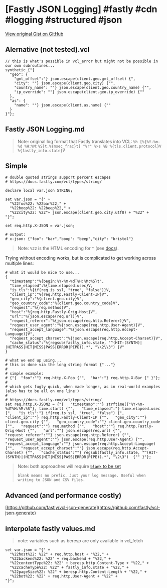 # [Fastly JSON Logging] #fastly #cdn #logging #structured #json

[View original Gist on GitHub](https://gist.github.com/Integralist/35c2190befc0229771367397be20c98e)

## Alernative (not tested).vcl

```vcl
// this is what's possible in vcl_error but might not be possible in our own subroutines...
synthetic {"{
  "geo": {
    "gmt_offset":"} json.escape(client.geo.gmt_offset) {",
    "city": ""} json.escape(client.geo.city) {"",
    "country_name": ""} json.escape(client.geo.country_name) {"",
    "ip_override": ""} json.escape(client.geo.ip_override) {""
  },
  "as": {
    "name": ""} json.escape(client.as.name) {""
  }
}"};
```

## Fastly JSON Logging.md

> Note: original log format that Fastly translates into VCL:
> `%h [%{%Y-%m-%d %H:%M:%S}t.%{msec_frac}t] "%r" %>s %B %{tls.client.protocol}V %{fastly_info.state}V  ` 

## Simple

```vcl
# double quoted strings support percent escapes
# https://docs.fastly.com/vcl/types/string/

declare local var.json STRING;

set var.json = "{" + 
  "%22foo%22: %22bar%22," + 
  "%22boop%22: %22beep%22," + 
  "%22city%22: %22"+ json.escape(client.geo.city.utf8) + "%22" + 
"}";

set req.http.X-JSON = var.json;

# output:
# x-json: {"foo": "bar","boop": "beep","city": "bristol"}
```

> Note: `%22` is the HTML encoding for `"` (see [docs](https://docs.fastly.com/vcl/functions/json-escape/)).

Trying without encoding works, but is complicated to get working across multiple lines:

```vcl
# what it would be nice to use...
{
  "timestamp":"%{begin:%Y-%m-%dT%H:%M:%S}t",
  "time_elapsed":%{time.elapsed.usec}V,
  "is_tls":%{if(req.is_ssl, "true", "false")}V,
  "client_ip":"%{req.http.Fastly-Client-IP}V",
  "geo_city":"%{client.geo.city}V",
  "geo_country_code":"%{client.geo.country_code}V",
  "request":"%{req.method}V",
  "host":"%{req.http.Fastly-Orig-Host}V",
  "url":"%{json.escape(req.url)}V",
  "request_referer":"%{json.escape(req.http.Referer)}V",
  "request_user_agent":"%{json.escape(req.http.User-Agent)}V",
  "request_accept_language":"%{json.escape(req.http.Accept-Language)}V",
  "request_accept_charset":"%{json.escape(req.http.Accept-Charset)}V",
  "cache_status":"%{regsub(fastly_info.state, "^(HIT-(SYNTH)|(HITPASS|HIT|MISS|PASS|ERROR|PIPE)).*", "\\2\\3") }V"
}

# what we end up using...
# this is done via the long string format {"..."}
#
# simple example:
# {"{  "foo":""} req.http.X-Foo {"",  "bar":"} req.http.X-Bar {" }"};
#
# which gets fugly quick, when made longer, as in real-world examples (also has to be all on one line!)
#
# https://docs.fastly.com/vcl/types/string/
set req.http.X-JSON2 = {"{   "timestamp":""} strftime({"%Y-%m-%dT%H:%M:%S"}, time.start) {"",   "time_elapsed":"} time.elapsed.usec {",   "is_tls":"} if(req.is_ssl, "true", "false") {",   "client_ip":""} req.http.Fastly-Client-IP {"",   "geo_city":""} client.geo.city {"",   "geo_country_code":""} client.geo.country_code {"",   "request":""} req.method {"",   "host":""} req.http.Fastly-Orig-Host {"",   "url":""} json.escape(req.url) {"",   "request_referer":""} json.escape(req.http.Referer) {"",   "request_user_agent":""} json.escape(req.http.User-Agent) {"",   "request_accept_language":""} json.escape(req.http.Accept-Language) {"",   "request_accept_charset":""} json.escape(req.http.Accept-Charset) {"",   "cache_status":""} regsub(fastly_info.state, "^(HIT-(SYNTH)|(HITPASS|HIT|MISS|PASS|ERROR|PIPE)).*", "\2\3")  {"" }"};
```

> Note: both approaches will require [`blank` to be set](https://docs.fastly.com/guides/streaming-logs/changing-log-line-formats#available-message-formats)
>
> ```blank means no prefix. Just your log message. Useful when writing to JSON and CSV files.```

## Advanced (and performance costly)

[https://github.com/fastly/vcl-json-generate](https://github.com/fastly/vcl-json-generate)

## interpolate fastly values.md

> note: variables such as beresp are only available in vcl_fetch

```vcl
set var.json = "{" + 
  "%22host%22: %22" + req.http.host + "%22," + 
  "%22backend%22: %22" + req.backend + "%22," + 
  "%22contentType%22: %22" + beresp.http.Content-Type + "%22," + 
  "%22cacheType%22: %22" + fastly_info.state + "%22," + 
  "%22pageSize%22: %22" + beresp.http.Content-Length + "%22," + 
  "%22bot%22: %22" + req.http.User-Agent + "%22" + 
"}";
```

